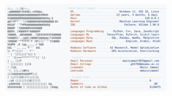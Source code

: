 <picture>
  <source srcset="https://raw.githubusercontent.com/mmazinjameel/mmazinjameel/main/dark_mode.svg?v=1741730943" media="(prefers-color-scheme: dark)">
  <img src="https://raw.githubusercontent.com/mmazinjameel/mmazinjameel/main/light_mode.svg?v=1741730943">
</picture>
